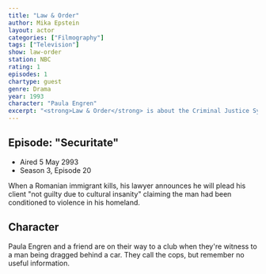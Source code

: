 ```yaml
---
title: "Law & Order"
author: Mika Epstein
layout: actor
categories: ["Filmography"]
tags: ["Television"]
show: law-order
station: NBC
rating: 1
episodes: 1
chartype: guest
genre: Drama
year: 1993
character: "Paula Engren"
excerpt: "<strong>Law & Order</strong> is about the Criminal Justice System. The people are represented by two separate, yet equally important groups. The police who investigate crime and the District Attorneys who prosecute the offenders. These are their stories."
---
```


## Episode: "Securitate"

* Aired 5 May 2993
* Season 3, Episode 20

When a Romanian immigrant kills, his lawyer announces he will plead his client "not guilty due to cultural insanity" claiming the man had been conditioned to violence in his homeland.

## Character

Paula Engren and a friend are on their way to a club when they're witness to a man being dragged behind a car. They call the cops, but remember no useful information.
